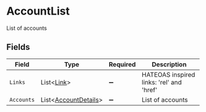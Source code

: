 # AccountList

List of accounts


## Fields

| Field                                                         | Type                                                          | Required                                                      | Description                                                   |
| ------------------------------------------------------------- | ------------------------------------------------------------- | ------------------------------------------------------------- | ------------------------------------------------------------- |
| `Links`                                                       | List<[Link](../../Models/Shared/Link.md)>                     | :heavy_minus_sign:                                            | HATEOAS inspired links: 'rel' and 'href'                      |
| `Accounts`                                                    | List<[AccountDetails](../../Models/Shared/AccountDetails.md)> | :heavy_minus_sign:                                            | List of accounts                                              |